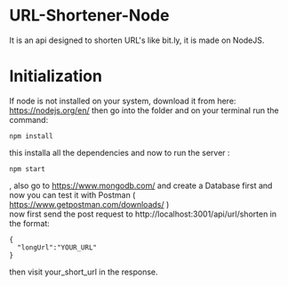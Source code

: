 # URL-Shortener-Node
It is an api designed to shorten URL's like bit.ly, it is made on NodeJS.

# Initialization

 If node is not installed on your system, download it from here: https://nodejs.org/en/
 then go into the folder and on your terminal run the command:
 ```
 npm install
 ```
 this installa all the dependencies and now to run the server :
  ```
  npm start
  ```
  , also go to https://www.mongodb.com/ and create a Database first and <br>
  now you can test it with Postman ( https://www.getpostman.com/downloads/ ) <br>
  now first send the post request to http://localhost:3001/api/url/shorten in the format:
  ```
  {
    "longUrl":"YOUR_URL"
  }
  ```
  then visit your_short_url in the response.
